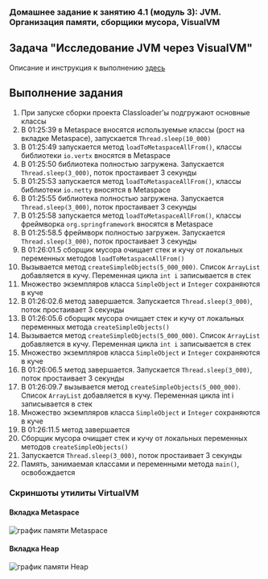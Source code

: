 ### Домашнее задание к занятию 4.1 (модуль 3): JVM. Организация памяти, сборщики мусора, VisualVM
## Задача "Исследование JVM через VisualVM"

Описание и инструкция к выполнению [здесь](https://github.com/netology-code/jd-homeworks/tree/master/jvm/README.md)

## Выполнение задания

1. При запуске сборки проекта Classloader'ы подгружают основные классы
2. В 01:25:39 в Metaspace вносятся используемые классы (рост на вкладке Metaspace), запускается `Thread.sleep(10_000)`
3. В 01:25:49 запускается метод `loadToMetaspaceAllFrom()`, классы библиотеки `io.vertx` вносятся в Metaspace
4. В 01:25:50 библиотека полностью загружена. Запускается `Thread.sleep(3_000)`, поток простаивает 3 секунды
5. В 01:25:53 запускается метод `loadToMetaspaceAllFrom()`, классы библиотеки `io.netty` вносятся в Metaspace
6. В 01:25:55 библиотека полностью загружена. Запускается `Thread.sleep(3_000)`, поток простаивает 3 секунды
7. В 01:25:58 запускается метод `loadToMetaspaceAllFrom()`, классы фреймворка `org.springframework` вносятся в Metaspace
8. В 01:25:58.5 фреймворк полностью загружен. Запускается `Thread.sleep(3_000)`, поток простаивает 3 секунды
9. В 01:26:01.5 сборщик мусора очищает стек и кучу от локальных переменных методов `loadToMetaspaceAllFrom()`
10. Вызывается метод `createSimpleObjects(5_000_000)`. Список `ArrayList` добавляется в кучу. Переменная цикла `int i` записывается в стек
11. Множество экземпляров класса `SimpleObject` и `Integer` сохраняются в куче
12. В 01:26:02.6 метод завершается. Запускается `Thread.sleep(3_000)`, поток простаивает 3 секунды
13. В 01:26:05.6 сборщик мусора очищает стек и кучу от локальных переменных метода `createSimpleObjects()`
14. Вызывается метод `createSimpleObjects(5_000_000)`. Список `ArrayList` добавляется в кучу. Переменная цикла `int i` записывается в стек
15. Множество экземпляров класса `SimpleObject` и `Integer` сохраняются в куче
16. В 01:26:06.5 метод завершается. Запускается `Thread.sleep(3_000)`, поток простаивает 3 секунды
17. В 01:26:09.7 вызывается метод `createSimpleObjects(5_000_000)`. Список `ArrayList` добавляется в кучу. Переменная цикла int i записывается в стек
18. Множество экземпляров класса `SimpleObject` и `Integer` сохраняются в куче
19. В 01:26:11.5 метод завершается
20. Сборщик мусора очищает стек и кучу от локальных переменных методов `createSimpleObjects()`
21. Запускается `Thread.sleep(3_000)`, поток простаивает 3 секунды
22. Память, занимаемая классами и переменными метода `main()`, освобождается

### Скриншоты утилиты VirtualVM
#### Вкладка Metaspace
![график памяти Metaspace](https://i.ibb.co/3dvLfPt/Metaspace.png)

#### Вкладка Heap
![график памяти Heap](https://i.ibb.co/JmZFfHb/Heap.jpg)
